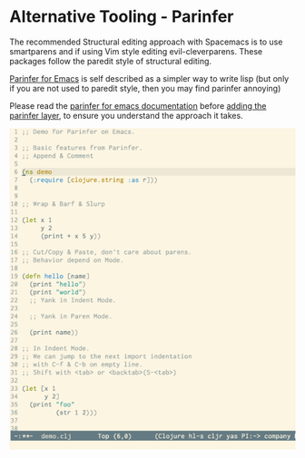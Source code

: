 # Alternative Tooling - Parinfer

The recommended Structural editing approach with Spacemacs is to use smartparens and if using Vim style editing evil-cleverparens.  These packages follow the paredit style of structural editing.

[Parinfer for Emacs](https://github.com/DogLooksGood/parinfer-mode) is self described as a simpler way to write lisp (but only if you are not used to paredit style, then you may find parinfer annoying)

Please read the [parinfer for emacs documentation](https://github.com/DogLooksGood/parinfer-mode) before [adding the parinfer layer](http://develop.spacemacs.org/layers/+misc/parinfer/README.html), to ensure you understand the approach it takes.

![Parinfer for Emacs](https://github.com/DogLooksGood/parinfer-mode/raw/master/images/demo.gif)
